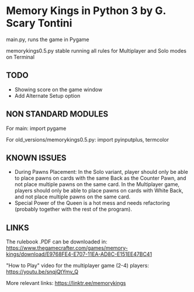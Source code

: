 # Memory Kings in Python 3 by G. Scary Tontini

main.py, runs the game in Pygame

memorykings0.5.py stable running all rules for Multiplayer and Solo modes on Terminal

## TODO

- Showing score on the game window
- Add Alternate Setup option

## NON STANDARD MODULES

For main: import pygame

For old_versions/memorykings0.5.py: import pyinputplus, termcolor

## KNOWN ISSUES

- During Pawns Placement: 
    In the Solo variant, player should only be able to place pawns on cards with the same Back as the Counter Pawn, and not place multiple pawns on the same card.
    In the Multiplayer game, players should only be able to place pawns on cards with White Back, and not place multiple pawns on the same card.
- Special Power of the Queen is a hot mess and needs refactoring (probably together with the rest of the program).

## LINKS

The rulebook .PDF can be downloaded in: https://www.thegamecrafter.com/games/memory-kings/download/E9768FE4-E707-11EA-AD8C-E151EE47BC41

"How to Play" video for the multiplayer game (2-4) players: https://youtu.be/snqjQtYmv_Q

More relevant links: https://linktr.ee/memorykings
